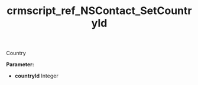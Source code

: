 ﻿---
title: crmscript_ref_NSContact_SetCountryId
description: NSContact.SetCountryId(Integer countryId)
intellisense: NSContact.SetCountryId
keywords: NSContact, GetCountryId
so.topic: reference
---

Country

**Parameter:** 
 - **countryId** Integer

